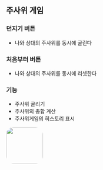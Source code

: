 ## 주사위 게임


### 던지기 버튼
 - 나와 상대의 주사위를 동시에 굴린다 
### 처음부터 버튼
 - 나와 상대의 주사위를 동시에 리셋한다

### 기능
 - 주사위 굴리기
 - 주사위의 총합 계산
 - 주사위게임의 히스토리 표시

<img style="border-radius:20px; width:100px;" src="https://github.com/Wlfjd/DiceGame/assets/103630185/ca338681-96bd-45c0-a7b2-8a9f8f238f2f">

